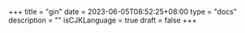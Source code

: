 +++
title = "gin"
date = 2023-06-05T08:52:25+08:00
type = "docs"
description = ""
isCJKLanguage = true
draft = false
+++